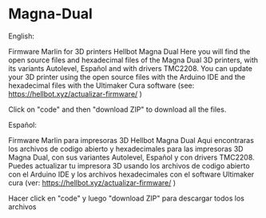 # Magna-Dual

English: 

Firmware Marlin for 3D printers Hellbot Magna Dual 
Here you will find the open source files and hexadecimal files of the Magna Dual 3D printers, with its variants Autolevel, Español and with drivers TMC2208. You can update your 3D printer using the open source files with the Arduino IDE and the hexadecimal files with the Ultimaker Cura software (see: https://hellbot.xyz/actualizar-firmware/ ) 

Click on "code" and then "download ZIP" to download all the files. 

Español:

Firmware Marlin para impresoras 3D Hellbot Magna Dual
Aqui encontraras los archivos de codigo abierto y hexadecimales para las impresoras 3D Magna Dual, con sus variantes Autolevel, Español y con drivers TMC2208. Puedes actualizar tu impresora 3D usando los archivos de codigo abierto con el Arduino IDE y los archivos hexadecimales con el software Ultimaker cura (ver: https://hellbot.xyz/actualizar-firmware/ )

Hacer click en "code" y luego "download ZIP" para descargar todos los archivos
